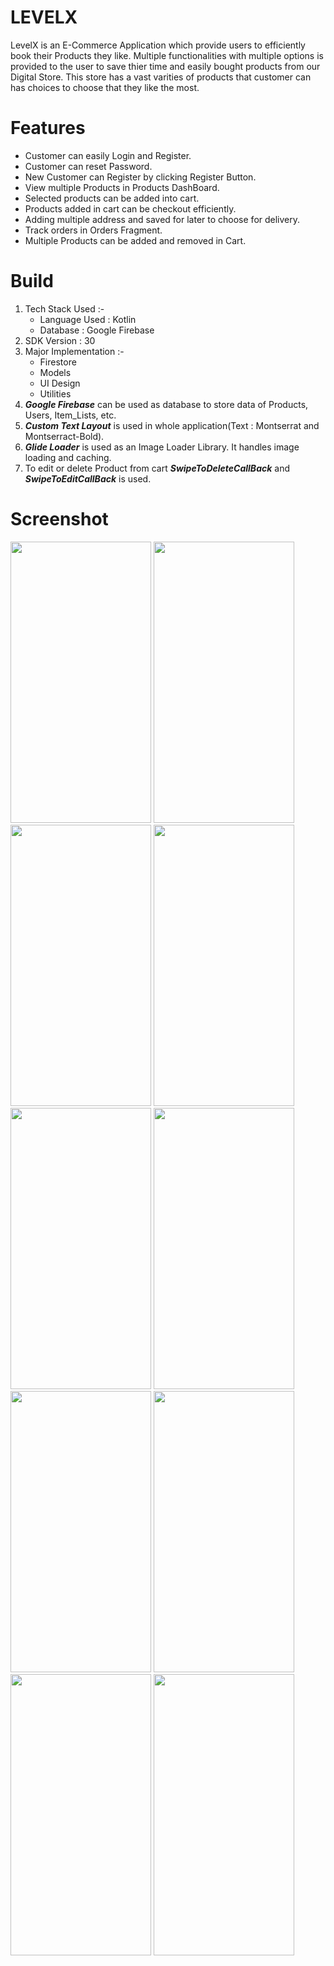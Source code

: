 
# LEVELX
  LevelX is an E-Commerce Application which provide users to efficiently book their Products they like. Multiple functionalities with multiple options is provided to the user to   save thier time and easily bought products from our Digital Store. This store has a vast varities of products that customer can has choices to choose that they like the most.
# Features
* Customer can easily Login and Register.
* Customer can reset Password.
* New Customer can Register by clicking Register Button.
* View multiple Products in Products DashBoard.
* Selected products can be added into cart.
* Products added in cart can be checkout efficiently.
* Adding multiple address and saved for later to choose for delivery.
* Track orders in Orders Fragment.
* Multiple Products can be added and removed in Cart.

# Build
1. Tech Stack Used :- 
    * Language Used : Kotlin
    * Database : Google Firebase
2. SDK Version : 30
3. Major Implementation :-
    * Firestore
    * Models
    * UI Design
    * Utilities
4. ***Google Firebase*** can be used as database to store data of Products, Users, Item_Lists, etc.
5. ***Custom Text Layout*** is used in whole application(Text : Montserrat and Montserract-Bold).
6. ***Glide Loader*** is used as an Image Loader Library. It handles image loading and caching.
7. To edit or delete Product from cart ***SwipeToDeleteCallBack*** and ***SwipeToEditCallBack*** is used.

# Screenshot
<p align="left">
  <img width="225" height="450" src="https://user-images.githubusercontent.com/62322907/118163452-9e7f1500-b43f-11eb-9965-2f6db963d7ee.jpeg">
  <img width="225" height="450" src="https://user-images.githubusercontent.com/62322907/118164740-0f72fc80-b441-11eb-962e-850f84a9d19f.jpeg">
  <img width="225" height="450" src="https://user-images.githubusercontent.com/62322907/118163540-bb1b4d00-b43f-11eb-8e31-946e6654de00.jpeg">
  <img width="225" height="450" src="https://user-images.githubusercontent.com/62322907/118164857-35989c80-b441-11eb-83b2-28509aaf4aa6.jpeg">
  <img width="225" height="450" src="https://user-images.githubusercontent.com/62322907/118163604-cff7e080-b43f-11eb-9b8f-c82e51cb98c7.jpeg">
  <img width="225" height="450" src="https://user-images.githubusercontent.com/62322907/118163700-edc54580-b43f-11eb-978f-72e745b0d700.jpeg">
  <img width="225" height="450" src="https://user-images.githubusercontent.com/62322907/118163756-003f7f00-b440-11eb-8f2e-e3b3ad0a32d7.jpeg">
  <img width="225" height="450" src="https://user-images.githubusercontent.com/62322907/118163859-164d3f80-b440-11eb-96d7-5a1df4ecab08.jpeg">
  <img width="225" height="450" src="https://user-images.githubusercontent.com/62322907/118165453-edc64500-b441-11eb-9863-f92ba0ba5f2f.jpeg">
  <img width="225" height="450" src="https://user-images.githubusercontent.com/62322907/118164021-4268c080-b440-11eb-822d-59b8e6c73c2a.jpeg">

</p>
